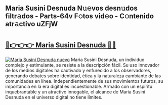 ## Maria Susini Desnuda N𝚞𝚎vos desn𝚞dos filtr𝚊dos - Parts-64v F𝚘tos vid𝚎o - C𝚘ntenido atr𝚊ctivo uZFjW

# <h2><a href="http://mbaacua.tromn.icu/?c=Maria+Susini+Desnuda">🔗👉👉👉 Maria Susini Desnuda 🔗🔗</a></h2>

[![Maria Susini Desnuda nuevo](https://i.imgur.com/pEAQMta.gif)](http://mbaacua.tromn.icu/?c=Maria+Susini+Desnuda)
Maria Susini Desnuda, un individuo complejo y estimulante, se resiste a la descripción fácil. Su uso innovador de los medios digitales ha cautivado y enfurecido a los observadores, generando debates sobre identidad, ética y la naturaleza cambiante de las comunidades en línea. Independientemente de sus movimientos futuros, su importancia en la era digital es incuestionable. Armado con un espíritu inquebrantable y un atractivo innegable, el alcance de Maria Susini Desnuda en el universo digital no tiene límites.
